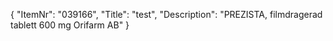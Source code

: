 {
  "ItemNr": "039166",
  "Title": "test",
  "Description": "PREZISTA, filmdragerad tablett 600 mg Orifarm AB"
}